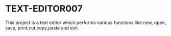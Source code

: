 # TEXT-EDITOR007
This project is a text editor which performs various functions like new, open, save, print,cut,copy,paste and exit.
